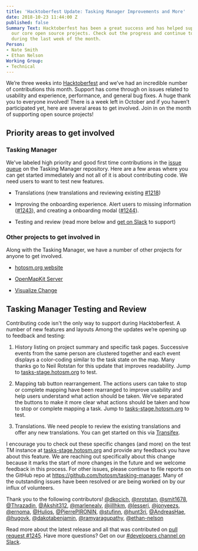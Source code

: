 ```yaml
---
title: 'Hacktoberfest Update: Tasking Manager Improvements and More'
date: 2018-10-23 11:44:00 Z
published: false
Summary Text: Hacktoberfest has been a great success and has helped support many of
  our core open source projects. Check out the progress and continue to get involved
  during the last week of the month.
Person:
- Nate Smith
- Ethan Nelson
Working Group:
- Technical
---
```


We’re three weeks into [Hacktoberfest](https://hacktoberfest.digitalocean.com/) and we’ve had an incredible number of contributions this month. Support has come through on issues related to usability and experience, performance, and general bug fixes. A huge thank you to everyone involved! There is a week left in October and if you haven’t participated yet, here are several areas to get involved. Join in on the month of supporting open source projects!

## Priority areas to get involved

### Tasking Manager

We've labeled high priority and good first time contributions in the [issue queue](https://github.com/hotosm/tasking-manager/issues?q=is%3Aissue\+is%3Aopen\+label%3AHacktoberfest) on the Tasking Manager repository. Here are a few areas where you can get started immediately and not all of it is about contributing code. We need users to want to test new features.

* Translations (new translations and reviewing existing [#1218](https://github.com/hotosm/tasking-manager/issues/1218))

* Improving the onboarding experience. Alert users to missing information ([#1243](https://github.com/hotosm/tasking-manager/issues/1243)), and creating a onboarding modal ([#1244](https://github.com/hotosm/tasking-manager/issues/1244)). 

* Testing and review (read more below and [get on Slack](http://slack.hotosm.org/) to support)

### Other projects to get involved in

Along with the Tasking Manager, we have a number of other projects for anyone to get involved.

* [hotosm.org website](https://github.com/hotosm/hotosm-website/issues?q=is%3Aissue\+is%3Aopen\+label%3AHacktoberfest)

* [OpenMapKit Server](https://github.com/hotosm/OpenMapKitServer/issues?q=is%3Aissue\+is%3Aopen\+label%3Ahacktoberfest)

* [Visualize Change](https://github.com/hotosm/visualize-change/issues?q=is%3Aissue\+is%3Aopen\+label%3AHacktoberfest)

## Tasking Manager Testing and Review

Contributing code isn't the only way to support during Hacktoberfest. A number of new features and layouts
Among the updates we’re opening up to feedback and testing:

1. History listing on project summary and specific task pages. Successive events from the same person are clustered together and each event displays a color-coding similar to the task state on the map. Many thanks go to Neil Rotstan for this update that improves readability. Jump to [tasks-stage.hotosm.org](https://tasks-stage.hotosm.org) to test.

2. Mapping tab button rearrangement. The actions users can take to stop or complete mapping have been rearranged to improve usability and help users understand what action should be taken. We’ve separated the buttons to make it more clear what actions should be taken and how to stop or complete mapping a task. Jump to [tasks-stage.hotosm.org](https://tasks-stage.hotosm.org) to test.

3. Translations. We need people to review the existing translations and offer any new translations. You can get started on this via [Transifex](https://www.transifex.com/hotosm/tasking-manager-3/).

I encourage you to check out these specific changes (and more) on the test TM instance at [tasks-stage.hotosm.org](https://tasks-stage.hotosm.org) and provide any feedback you have about this feature. We are reaching out specifically about this change because it marks the start of more changes in the future and we welcome feedback in this process.
For other issues, please continue to file reports on the GitHub repo at https://github.com/hotosm/tasking-manager. Many of the outstanding issues have been resolved or are being worked on by our influx of volunteers.

Thank you to the following contributors! [@dkocich](https://github.com/dkocich), [@nrotstan](https://github.com/nrotstan), [@smit1678](https://github.com/smit1678), [@Thrazadin](https://github.com/Thrazadin), [@Akshit312](https://github.com/Akshit312), [@marlenealv](https://github.com/marlenealv), [@jillhkm](https://github.com/jillhkm), [@lesserj](https://github.com/lesserj), [@jonyeezs](https://github.com/jonyeezs), [@ernoma](https://github.com/ernoma), [@Hulios](https://github.com/Hulios), [@PierrePIRONIN](https://github.com/PierrePIRONIN), [@stufinn](https://github.com/stufinn), [@hunt3ri](https://github.com/hunt3ri), [@AndreasHae](https://github.com/AndreasHae), [@hugovk](https://github.com/hugovk), [@dakotabenjamin](https://github.com/dakotabenjamin), [@ramyaragupathy](https://github.com/ramyaragupathy), [@ethan-nelson](https://github.com/ethan-nelson)

Read more about the latest release and all that was contributed on [pull request #1245](https://github.com/hotosm/tasking-manager/pull/1245#issuecomment-431540433). Have more questions? Get on our [#developers channel on Slack](http://slack.hotosm.org/).